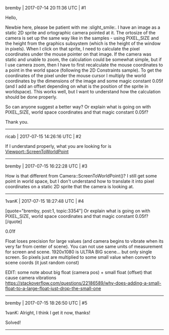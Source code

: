 bremby | 2017-07-14 20:11:36 UTC | #1

Hello,

Newbie here, please be patient with me :slight_smile:. I have an image as a static 2D sprite and ortographic camera pointed at it. The ortosize of the camera is set up the same way like in the samples - using PIXEL_SIZE and the height from the graphics subsystem (which is the height of the window in pixels). When I click on that sprite, I need to calculate the pixel coordinates under the mouse pointer on that image. If the camera was static and unable to zoom, the calculation could be somewhat simple, but if I use camera zoom, then I have to first recalculate the mouse coordinates to a point in the world space (following the 2D Constraints sample). To get the coordinates of the pixel under the mouse cursor I multiply the world coordinates by the dimensions of the image and some magic constant 0.05f (and I add an offset depending on what is the position of the sprite in worldspace). This works well, but I want to understand how the calculation should be done properly.

So can anyone suggest a better way? Or explain what is going on with PIXEL_SIZE, world space coordinates and that magic constant 0.05f?

Thank you.

-------------------------

ricab | 2017-07-15 14:26:16 UTC | #2

If I understand properly, what you are looking for is [Viewport::ScreenToWorldPoint](https://urho3d.github.io/documentation/1.6/class_urho3_d_1_1_viewport.html#a03a1325f33ff1ef8b3af90fade4bdbc9)

-------------------------

bremby | 2017-07-15 16:22:28 UTC | #3

How is that different from Camera::ScreenToWorldPoint()? I still get some point in world space, but I don't understand how to translate it into pixel coordinates on a static 2D sprite that the camera is looking at.

-------------------------

1vanK | 2017-07-15 18:27:48 UTC | #4

[quote="bremby, post:1, topic:3354"]
Or explain what is going on with PIXEL_SIZE, world space coordinates and that magic constant 0.05f?
[/quote]

0.01f

Float loses precision for large values (and camera begins to vibrate when its very far from center of scene). You can not use same units of measurement for screen and scene. 1920x1080 is ULTRA BIG scene... but only single screen. So pixels just are multiplied to some small value when convert to scene coords (it just random const)

EDIT: some note about big float (camera pos) + small float (offset) that cause camera vibrations 
 https://stackoverflow.com/questions/22186589/why-does-adding-a-small-float-to-a-large-float-just-drop-the-small-one

-------------------------

bremby | 2017-07-15 18:26:50 UTC | #5

1vanK: Alright, I think I get it now, thanks!

Solved!

-------------------------


